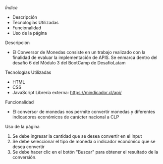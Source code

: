 *Índice*
- Descripción
- Tecnologías Utilizadas
- Funcionalidad
- Uso de la página

Descripción
- El Conversor de Monedas consiste en un trabajo realizado con la finalidad de evaluar la implementación de APIS. Se enmarca dentro del desafío 6 del Módulo 3 del BootCamp de DesafioLatam

Tecnologías Utilizadas
- HTML
- CSS
- JavaScript
Librería externa: https://mindicador.cl/api/

Funcionalidad
- El conversor de monedas nos permite convertir monedas y diferentes indicadores económicos de carácter nacional a CLP

Uso de la página
1. Se debe ingresar la cantidad que se desea convertir en el Input
2. Se debe seleccionar el tipo de moneda o indicador económico que se desea convertir
3. Se debe hacer clic en el botón "Buscar" para obtener el resultado de la conversión.

